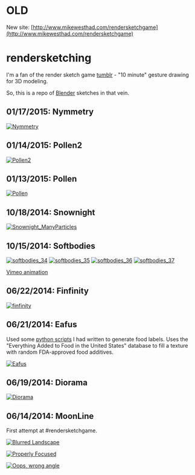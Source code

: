 # OLD #

New site: [http://www.mikewesthad.com/rendersketchgame](http://www.mikewesthad.com/rendersketchgame)

# rendersketching #

I'm a fan of the render sketch game [tumblr](http://rendersketchgame.tumblr.com/) - "10 minute" gesture drawing for 3D modeling.

So, this is a repo of [Blender](http://www.blender.org/) sketches in that vein.

## 01/17/2015: Nymmetry ##

[![Nymmetry](./01_17_2015_nymmetry/nymmetry_2000samples_filterglossy1.0.png)](https://raw.githubusercontent.com/mikewesthad/rendersketches/master/01_17_2015_nymmetry/nymmetry_2000samples_filterglossy1.0.png)

## 01/14/2015: Pollen2 ##

[![Pollen2](./01_14_2015_pollen2/pollen2post.png)](https://raw.githubusercontent.com/mikewesthad/rendersketches/master/01_14_2015_pollen2/pollen2post.png)

## 01/13/2015: Pollen ##

[![Pollen](./01_13_2015_pollen/pollenpost3.png)](https://raw.githubusercontent.com/mikewesthad/rendersketches/master/01_13_2015_pollen/pollenpost3.png)


## 10/18/2014: Snownight ##

[![Snownight_ManyParticles](./10_18_2014_snownight/Snownight_ManyParticles.png)](https://raw.githubusercontent.com/mikewesthad/rendersketches/master/10_18_2014_snownight/Snownight_ManyParticles.png)


## 10/15/2014: Softbodies ##

[![softbodies_34](./10_15_2014_softbodies/softbodies_34.png)](https://raw.githubusercontent.com/mikewesthad/rendersketches/master/10_15_2014_softbodies/softbodies_34.png)
[![softbodies_35](./10_15_2014_softbodies/softbodies_35.png)](https://raw.githubusercontent.com/mikewesthad/rendersketches/master/10_15_2014_softbodies/softbodies_35.png)
[![softbodies_36](./10_15_2014_softbodies/softbodies_36.png)](https://raw.githubusercontent.com/mikewesthad/rendersketches/master/10_15_2014_softbodies/softbodies_36.png)
[![softbodies_37](./10_15_2014_softbodies/softbodies_37.png)](https://raw.githubusercontent.com/mikewesthad/rendersketches/master/10_15_2014_softbodies/softbodies_37.png)

[Vimeo animation](https://vimeo.com/109319201)


## 06/22/2014: Finfinity ##

[![finfinity](./06_22_2014_finfinity/finfinity.png)](https://raw.githubusercontent.com/mikewesthad/rendersketches/master/06_22_2014_finfinity/finfinity.png)


## 06/21/2014: Eafus ##

Used some [python scripts](https://github.com/mikewesthad/Extract_EverythingAddedToFood_Database) I had written to generate food labels.  Uses the "Everything Added to Food in the United States" database to fill a texture with random FDA-approved food additives.

[![Eafus](./06_21_2014_eafus/eafusAisle.png)](https://raw.githubusercontent.com/mikewesthad/rendersketches/master/06_21_2014_eafus/eafusAisle.png)


## 06/19/2014: Diorama ##

[![Diorama](./06_19_2014_diorama/diorama.png)](https://raw.githubusercontent.com/mikewesthad/rendersketches/master/06_19_2014_diorama/diorama.png)


## 06/14/2014: MoonLine ##

First attempt at #rendersketchgame.

[![Blurred Landscape](./06_14_2014_moonline/blurscape.png)](https://raw.githubusercontent.com/mikewesthad/rendersketches/master/06_14_2014_moonline/blurscape.png)

[![Properly Focused](./06_14_2014_moonline/focused.png)](https://raw.githubusercontent.com/mikewesthad/rendersketches/master/06_14_2014_moonline/focused.png)

[![Oops, wrong angle](./06_14_2014_moonline/oops.png)](https://raw.githubusercontent.com/mikewesthad/rendersketches/master/06_14_2014_moonline/oops.png)
